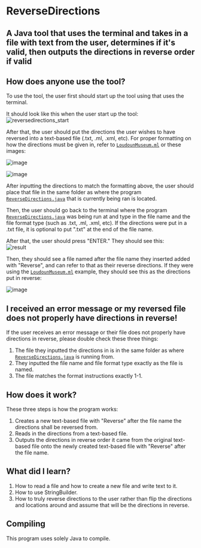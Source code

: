 # ReverseDirections

## A Java tool that uses the terminal and takes in a file with text from the user, determines if it's valid, then outputs the directions in reverse order if valid

## How does anyone use the tool?

To use the tool, the user first should start up the tool using that uses the terminal.

It should look like this when the user start up the tool:
![reversedirections_start](https://user-images.githubusercontent.com/22280271/213864556-513c255c-4cd6-4e10-a394-928fd933525d.jpg)

After that, the user should put the directions the user wishes to have reversed into a text-based file (.txt, .ml, .xml, etc).
For proper formatting on how the directions must be given in, refer to [`LoudounMuseum.ml`](https://github.com/bluelightspirit/ReverseDirections/blob/main/LoudounMuseum.ml) or these images:

![image](https://user-images.githubusercontent.com/22280271/213865601-c253d735-6fda-4bfb-9148-974fdb21e60c.png)

![image](https://user-images.githubusercontent.com/22280271/213865575-5e4d2192-cfa0-4a55-9c01-07ad05da3dc0.png)

After inputting the directions to match the formatting above, the user should place that file in the same folder as where the program [`ReverseDirections.java`](https://github.com/bluelightspirit/ReverseDirections/blob/main/ReverseDirections.java) that is currently being ran is located.

Then, the user should go back to the terminal where the program [`ReverseDirections.java`](https://github.com/bluelightspirit/ReverseDirections/blob/main/ReverseDirections.java) was being run at and type in the file name and the file format type (such as .txt, .ml, .xml, etc). If the directions were put in a .txt file, it is optional to put ".txt" at the end of the file name.

After that, the user should press "ENTER." They should see this:\
![result](https://user-images.githubusercontent.com/22280271/213865772-23e330e1-e36a-45cd-9200-2af25e645961.jpg)

Then, they should see a file named after the file name they inserted added with "Reverse", and can refer to that as their reverse directions.
If they were using the [`LoudounMuseum.ml`](https://github.com/bluelightspirit/ReverseDirections/blob/main/LoudounMuseum.ml) example, they should see this as the directions put in reverse:

![image](https://user-images.githubusercontent.com/22280271/213865841-44a6cd5b-cdc5-49ca-9c60-16c76d36b065.png)

## I received an error message or my reversed file does not properly have directions in reverse!

If the user receives an error message or their file does not properly have directions in reverse, please double check these three things:
1) The file they inputted the directions in is in the same folder as where [`ReverseDirections.java`](https://github.com/bluelightspirit/ReverseDirections/blob/main/ReverseDirections.java) is running from.
2) They inputted the file name and file format type exactly as the file is named.
3) The file matches the format instructions exactly 1-1.

## How does it work?

These three steps is how the program works:
1) Creates a new text-based file with "Reverse" after the file name the directions shall be reversed from.
2) Reads in the directions from a text-based file.
3) Outputs the directions in reverse order it came from the original text-based file onto the newly created text-based file with "Reverse" after the file name.

## What did I learn?

1) How to read a file and how to create a new file and write text to it.
2) How to use StringBuilder.
3) How to truly reverse directions to the user rather than flip the directions and locations around and assume that will be the directions in reverse.

## Compiling

This program uses solely Java to compile.
